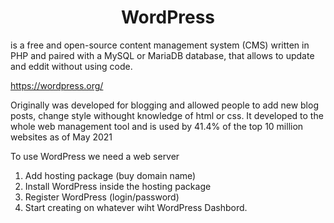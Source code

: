 <h1 align="center"> WordPress </h1>
is a free and open-source content management system (CMS) written in PHP and paired with a MySQL or MariaDB database, that allows to update and eddit without using code. 

https://wordpress.org/

Originally was developed for blogging and allowed people to add new blog posts, change style withought knowledge of html or css. It developed to the whole web management tool and is used by 41.4% of the top 10 million websites as of May 2021

To use WordPress we need a web server
1. Add hosting package (buy domain name)
2. Install WordPress inside the hosting package
3. Register WordPress (login/password)
4. Start creating on whatever wiht WordPress Dashbord. <!--https://www.ecowebhosting.co.uk/cp/managehosting-->














